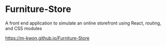 # Furniture-Store
A front end application to simulate an online storefront using React, routing, and CSS modules

https://m-kwon.github.io/Furniture-Store
